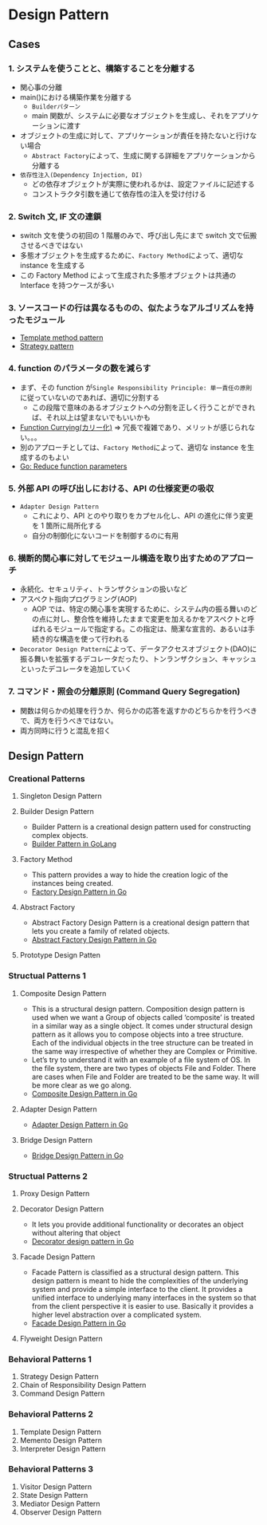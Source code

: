 # Design Pattern

## Cases

### 1. システムを使うことと、構築することを分離する

- 関心事の分離
- main()における構築作業を分離する
  - `Builderパターン`
  - main 関数が、システムに必要なオブジェクトを生成し、それをアプリケーションに渡す
- オブジェクトの生成に対して、アプリケーションが責任を持たないと行けない場合
  - `Abstract Factory`によって、生成に関する詳細をアプリケーションから分離する
- `依存性注入(Dependency Injection, DI)`
  - どの依存オブジェクトが実際に使われるかは、設定ファイルに記述する
  - コンストラクタ引数を通じて依存性の注入を受け付ける

### 2. Switch 文, IF 文の連鎖

- switch 文を使うの初回の 1 階層のみで、呼び出し先にまで switch 文で伝搬させるべきではない
- 多態オブジェクトを生成するために、`Factory Method`によって、適切な instance を生成する
- この Factory Method によって生成された多態オブジェクトは共通の Interface を持つケースが多い

### 3. ソースコードの行は異なるものの、似たようなアルゴリズムを持ったモジュール

- [Template method pattern](https://en.wikipedia.org/wiki/Template_method_pattern)
- [Strategy pattern](https://en.wikipedia.org/wiki/Strategy_pattern)

### 4. function のパラメータの数を減らす

- まず、その function が`Single Responsibility Principle: 単一責任の原則` に従っていないのであれば、適切に分割する
  - この段階で意味のあるオブジェクトへの分割を正しく行うことができれば、それ以上は望まないでもいいかも
- [Function Currying(カリー化)](https://en.wikipedia.org/wiki/Currying) => 冗長で複雑であり、メリットが感じられない。。。
- 別のアプローチとしては、`Factory Method`によって、適切な instance を生成するのもよい
- [Go: Reduce function parameters](https://medium.com/@meeusdylan/go-reduce-function-parameters-19b785a87a59)

### 5. 外部 API の呼び出しにおける、API の仕様変更の吸収

- `Adapter Design Pattern`
  - これにより、API とのやり取りをカプセル化し、API の進化に伴う変更を 1 箇所に局所化する
  - 自分の制御化にないコードを制御するのに有用

### 6. 横断的関心事に対してモジュール構造を取り出すためのアプローチ

- 永続化、セキュリティ、トランザクションの扱いなど
- アスペクト指向プログラミング(AOP)
  - AOP では、特定の関心事を実現するために、システム内の振る舞いのどの点に対し、整合性を維持したままで変更を加えるかをアスペクトと呼ばれるモジュールで指定する。この指定は、簡潔な宣言的、あるいは手続き的な構造を使って行われる
- `Decorator Design Pattern`によって、データアクセスオブジェクト(DAO)に振る舞いを拡張するデコレータだったり、トンランザクション、キャッシュといったデコレータを追加していく

### 7. コマンド・照会の分離原則 (Command Query Segregation)

- 関数は何らかの処理を行うか、何らかの応答を返すかのどちらかを行うべきで、両方を行うべきではない。
- 両方同時に行うと混乱を招く

## Design Pattern

### Creational Patterns

1. Singleton Design Pattern
2. Builder Design Pattern

   - Builder Pattern is a creational design pattern used for constructing complex objects.
   - [Builder Pattern in GoLang](https://golangbyexample.com/builder-pattern-golang/)

3. Factory Method

   - This pattern provides a way to hide the creation logic of the instances being created.
   - [Factory Design Pattern in Go](https://golangbyexample.com/golang-factory-design-pattern/)

4. Abstract Factory

   - Abstract Factory Design Pattern is a creational design pattern that lets you create a family of related objects.
   - [Abstract Factory Design Pattern in Go](https://golangbyexample.com/abstract-factory-design-pattern-go/)

5. Prototype Design Patten

### Structual Patterns 1

1. Composite Design Pattern
   - This is a structural design pattern. Composition design pattern is used when we want a Group of objects called ‘composite’ is treated in a similar way as a single object. It comes under structural design pattern as it allows you to compose objects into a tree structure. Each of the individual objects in the tree structure can be treated in the same way irrespective of whether they are Complex or Primitive.
   - Let’s try to understand it with an example of a file system of OS. In the file system, there are two types of objects File and Folder. There are cases when File and Folder are treated to be the same way. It will be more clear as we go along.
   - [Composite Design Pattern in Go](https://golangbyexample.com/composite-design-pattern-golang/)
2. Adapter Design Pattern

   - [Adapter Design Pattern in Go](https://golangbyexample.com/adapter-design-pattern-go/)

3. Bridge Design Pattern
   - [Bridge Design Pattern in Go](https://golangbyexample.com/bridge-design-pattern-in-go/)

### Structual Patterns 2

1. Proxy Design Pattern
2. Decorator Design Pattern

   - It lets you provide additional functionality or decorates an object without altering that object
   - [Decorator design pattern in Go](https://golangbyexample.com/decorator-pattern-golang/)

3. Facade Design Pattern
   - Facade Pattern is classified as a structural design pattern. This design pattern is meant to hide the complexities of the underlying system and provide a simple interface to the client. It provides a unified interface to underlying many interfaces in the system so that from the client perspective it is easier to use. Basically it provides a higher level abstraction over a complicated system.
   - [Facade Design Pattern in Go](https://golangbyexample.com/facade-design-pattern-in-golang/)
4. Flyweight Design Pattern

### Behavioral Patterns 1

1. Strategy Design Pattern
2. Chain of Responsibility Design Pattern
3. Command Design Pattern

### Behavioral Patterns 2

1. Template Design Pattern
2. Memento Design Pattern
3. Interpreter Design Pattern

### Behavioral Patterns 3

1. Visitor Design Pattern
2. State Design Pattern
3. Mediator Design Pattern
4. Observer Design Pattern
